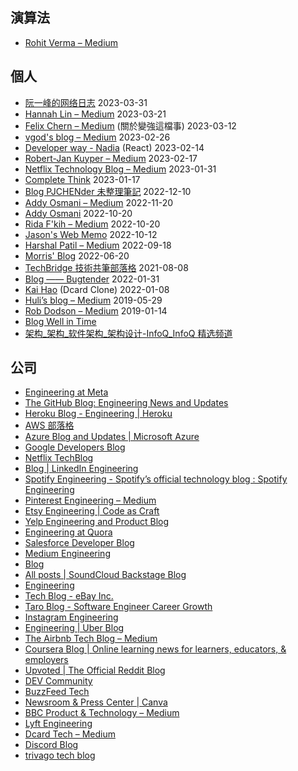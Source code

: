 
## 演算法
- [Rohit Verma – Medium](https://medium.com/@rohitverma_87831)

##  個人
*  [阮一峰的网络日志](https://www.ruanyifeng.com/blog/)  2023-03-31                                    
*  [Hannah Lin – Medium](https://hannahlin.medium.com/) 2023-03-21
*  [Felix Chern – Medium](https://medium.com/@fchern)  (關於變強這檔事) 2023-03-12
* [vgod's blog – Medium](https://vgod.medium.com/) 2023-02-26
* [Developer way - Nadia](https://www.developerway.com/) (React) 2023-02-14
*  [Robert-Jan Kuyper – Medium](https://medium.com/@datails)  2023-02-17  
*  [Netflix Technology Blog – Medium](https://netflixtechblog.medium.com/)  2023-01-31  
*  [Complete Think](https://rickhw.github.io/) 2023-01-17
*  [Blog PJCHENder 未整理筆記](https://pjchender.dev/blog/)  2022-12-10 
*  [Addy Osmani – Medium](https://medium.com/@addyosmani)  2022-11-20 
*  [Addy Osmani](https://web.dev/authors/addyosmani/)  2022-10-20 
*  [Rida F'kih – Medium](https://medium.com/@ridafkih)  2022-10-20 
*  [Jason's Web Memo](https://jason-memo.dev/) 2022-10-12                                          
*  [Harshal Patil – Medium](https://medium.com/@mistyHarsh) 2022-09-18
* [Morris' Blog](https://morris821028.github.io/) 2022-06-20
*  [TechBridge 技術共筆部落格](https://blog.techbridge.cc/)  2021-08-08  
*  [Blog —— Bugtender](https://bugtender.com/blog/) 2022-01-31                                  
*  [Kai Hao](https://kaihao.dev/) (Dcard Clone) 2022-01-08
*  [Huli’s blog – Medium](https://medium.com/hulis-blog) 2019-05-29                               
*  [Rob Dodson – Medium](https://medium.com/@robdodson)  2019-01-14 
*  [Blog Well in Time](https://blog.arvinh.info/tech)                               
*  [架构\_架构\_软件架构\_架构设计-InfoQ_InfoQ 精选频道](https://www.infoq.cn/topic/architecture) 

## 公司
* [Engineering at Meta](https://engineering.fb.com/)
* [The GitHub Blog: Engineering News and Updates](https://github.blog/category/engineering/)
* [Heroku Blog - Engineering | Heroku](https://blog.heroku.com/engineering)
* [AWS 部落格](https://aws.amazon.com/blogs/?awsf.blog-master-category=*all&awsf.blog-master-learning-levels=*all&awsf.blog-master-industry=*all&awsf.blog-master-analytics-products=*all&awsf.blog-master-artificial-intelligence=*all&awsf.blog-master-aws-cloud-financial-management=*all&awsf.blog-master-blockchain=*all&awsf.blog-master-business-applications=*all&awsf.blog-master-compute=*all&awsf.blog-master-customer-enablement=*all&awsf.blog-master-customer-engagement=*all&awsf.blog-master-database=*all&awsf.blog-master-developer-tools=*all&awsf.blog-master-devops=*all&awsf.blog-master-end-user-computing=*all&awsf.blog-master-mobile=*all&awsf.blog-master-iot=*all&awsf.blog-master-management-governance=*all&awsf.blog-master-media-services=*all&awsf.blog-master-migration-transfer=*all&awsf.blog-master-migration-solutions=*all&awsf.blog-master-networking-content-delivery=*all&awsf.blog-master-programming-language=*all&awsf.blog-master-sector=*all&awsf.blog-master-security=*all&awsf.blog-master-storage=*all)
* [Azure Blog and Updates | Microsoft Azure](https://azure.microsoft.com/en-us/blog/)
* [Google Developers Blog](https://developers.googleblog.com/)
* [Netflix TechBlog](https://netflixtechblog.com/)
* [Blog | LinkedIn Engineering](https://engineering.linkedin.com/blog)
* [Spotify Engineering - Spotify’s official technology blog : Spotify Engineering](https://engineering.atspotify.com/)
* [Pinterest Engineering – Medium](https://medium.com/@Pinterest_Engineering)
* [Etsy Engineering | Code as Craft](https://www.etsy.com/codeascraft)
* [Yelp Engineering and Product Blog](https://engineeringblog.yelp.com/)
* [Engineering at Quora](https://quoraengineering.quora.com/)
* [Salesforce Developer Blog](https://developer.salesforce.com/blogs)
* [Medium Engineering](https://medium.engineering/)
* [Blog](https://machinelearningmastery.com/blog/)
* [All posts | SoundCloud Backstage Blog](https://developers.soundcloud.com/blog/)
* [Engineering](https://blog.twitter.com/engineering/en_us)
* [Tech Blog - eBay Inc.](https://tech.ebayinc.com/)
* [Taro Blog - Software Engineer Career Growth](https://www.jointaro.com/blog/)
* [Instagram Engineering](https://instagram-engineering.com/)
* [Engineering | Uber Blog](https://www.uber.com/en-TW/blog/engineering/)
* [The Airbnb Tech Blog – Medium](https://medium.com/airbnb-engineering)
* [Coursera Blog | Online learning news for learners, educators, & employers](https://blog.coursera.org/)
* [Upvoted | The Official Reddit Blog](https://www.redditinc.com/blog)
*  [DEV Community](https://dev.to/)
*  [BuzzFeed Tech](https://tech.buzzfeed.com/)
* [Newsroom & Press Center | Canva](https://www.canva.com/newsroom/news/)
* [BBC Product & Technology – Medium](https://medium.com/bbc-product-technology)
* [Lyft Engineering](https://eng.lyft.com/)
*  [Dcard Tech – Medium](https://dcardlab.medium.com/)                                       
*  [Discord Blog](https://discord.com/blog)                                                 
*  [trivago tech blog](https://tech.trivago.com/)                                          
